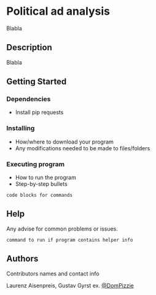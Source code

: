 # Political ad analysis

Blabla

## Description

Blabla

## Getting Started

### Dependencies

* Install pip requests

### Installing

* How/where to download your program
* Any modifications needed to be made to files/folders

### Executing program

* How to run the program
* Step-by-step bullets
```
code blocks for commands
```

## Help

Any advise for common problems or issues.
```
command to run if program contains helper info
```

## Authors

Contributors names and contact info

Laurenz Aisenpreis, Gustav Gyrst
ex. [@DomPizzie](https://twitter.com/dompizzie)
